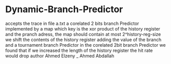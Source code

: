 # Dynamic-Branch-Predictor
accepts the trace in file a.txt
a corelated 2 bits branch Predictor
implemented by a map which key is the xor product of the history register and the pranch adress,
the map should contain at most 2^history-reg-size
we shift the contents of the history register adding the value of the branch
and a tournament branch Predictor
in the corelated 2bit branch Predictor we found that if we increased the length of the history register the hit rate would drop
author Ahmed Elzeny _ Ahmed Abdallah

